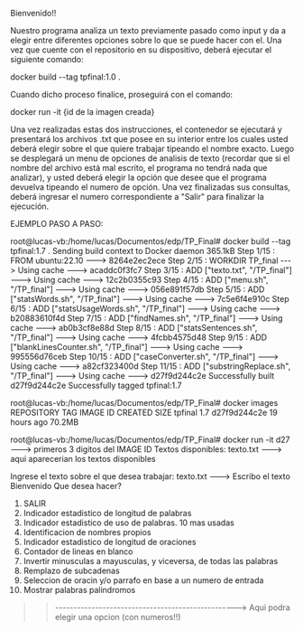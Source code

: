 Bienvenido!!

Nuestro programa analiza un texto previamente pasado como input y da a elegir entre diferentes opciones sobre lo que se puede hacer con el.
Una vez que cuente con el repositorio en su dispositivo, deberá ejecutar el siguiente comando:

docker build --tag tpfinal:1.0 .

Cuando dicho proceso finalice, proseguirá con el comando:

docker run -it {id de la imagen creada}

Una vez realizadas estas dos instrucciones, el contenedor se ejecutará y presentará los archivos .txt que posee en su interior entre los cuales usted deberá elegir sobre el que quiere trabajar tipeando el nombre exacto. Luego se desplegará un menu de opciones de analisis de texto (recordar que si el nombre del archivo está mal escrito, el programa no tendrá nada que analizar), y usted deberá elegir la opción que desee que el programa devuelva tipeando el numero de opción. Una vez finalizadas sus consultas, deberá ingresar el numero correspondiente a "Salir" para finalizar la ejecución.

EJEMPLO PASO A PASO:

root@lucas-vb:/home/lucas/Documentos/edp/TP_Final# docker build --tag tpfinal:1.7 .
Sending build context to Docker daemon  365.1kB
Step 1/15 : FROM ubuntu:22.10
 ---> 8264e2ec2ece
Step 2/15 : WORKDIR TP_final
 ---> Using cache
 ---> acaddc0f3fc7
Step 3/15 : ADD ["texto.txt", "/TP_final"]
 ---> Using cache
 ---> 12c2b0355c93
Step 4/15 : ADD ["menu.sh", "/TP_final"]
 ---> Using cache
 ---> 056e891f57db
Step 5/15 : ADD ["statsWords.sh", "/TP_final"]
 ---> Using cache
 ---> 7c5e6f4e910c
Step 6/15 : ADD ["statsUsageWords.sh", "/TP_final"]
 ---> Using cache
 ---> b20883610f4d
Step 7/15 : ADD ["findNames.sh", "/TP_final"]
 ---> Using cache
 ---> ab0b3cf8e88d
Step 8/15 : ADD ["statsSentences.sh", "/TP_final"]
 ---> Using cache
 ---> 4fcbb4575d48
Step 9/15 : ADD ["blankLinesCounter.sh", "/TP_final"]
 ---> Using cache
 ---> 995556d76ceb
Step 10/15 : ADD ["caseConverter.sh", "/TP_final"]
 ---> Using cache
 ---> a82cf323400d
Step 11/15 : ADD ["substringReplace.sh", "/TP_final"]
 ---> Using cache
 ---> d27f9d244c2e
Successfully built d27f9d244c2e
Successfully tagged tpfinal:1.7

root@lucas-vb:/home/lucas/Documentos/edp/TP_Final# docker images
REPOSITORY   TAG       IMAGE ID       CREATED        SIZE
tpfinal      1.7       d27f9d244c2e   19 hours ago   70.2MB

root@lucas-vb:/home/lucas/Documentos/edp/TP_Final# docker run -it d27  ---> primeros 3 digitos del IMAGE ID
Textos disponibles:
texto.txt  ---> aqui aparecerian los textos disponibles


Ingrese el texto sobre el que desea trabajar: texto.txt  ---> Escribo el texto
Bienvenido
Que desea hacer?
 1) SALIR
 2) Indicador estadistico de longitud de palabras
 3) Indicador estadistico de uso de palabras. 10 mas usadas
 4) Identificacion de nombres propios
 5) Indicador estadistico de longitud de oraciones
 6) Contador de lineas en blanco
 7) Invertir minusculas a mayusculas, y viceversa, de todas las palabras
 8) Remplazo de subcadenas
 9) Seleccion de oracin y/o parrafo en base a un numero de entrada
10) Mostrar palabras palindromos
>> --------------------------------------------------> Aqui podra elegir una opcion (con numeros!!)

